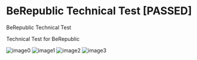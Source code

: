 # BeRepublic Technical Test [PASSED]
BeRepublic Technical Test

Technical Test for BeRepublic

![image0](http://www.danielsanteugini.com/public/screen0.png)
![image1](http://www.danielsanteugini.com/public/screen1.png)
![image2](http://www.danielsanteugini.com/public/screen2.png)
![image3](http://www.danielsanteugini.com/public/screen3.png)
